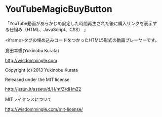 YouTubeMagicBuyButton
=====================

「YouTube動画があらかじめ設定した時間再生された後に購入リンクを表示する仕組み（HTML、JavaScript、CSS） 」

&lt;iframe&gt;タグの埋め込みコードをつかったHTML5形式の動画プレーヤーです。


倉田幸暢(Yukinobu Kurata)

http://wisdommingle.com


Copyright (c) 2013 Yukinobu Kurata

Released under the MIT license

http://jsrun.it/assets/d/H/m/Z/dHmZ2


MITライセンスについて

http://wisdommingle.com/mit-license/
 
